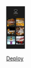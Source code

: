 <div>
  <img 
    alt="Captura de pantalla do aplicativo, tem a logomarca de uma lancheria e 6 card com imagens de comidas as quais representam as categorias deste aplicativo"
    src="https://raw.githubusercontent.com/nadiduno/totiLunch/main/.github/imgApp.png" 
    width="10%"
  >
  <br />
</div>


[Deploy](https://toti-lunch.vercel.app/)

